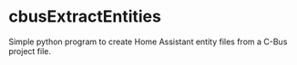 # cbusExtractEntities
Simple python program to create Home Assistant entity files from a C-Bus project file.
